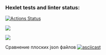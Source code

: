 ### Hexlet tests and linter status:
[![Actions Status](https://github.com/AlexTeneneva/python-project-50/actions/workflows/hexlet-check.yml/badge.svg)](https://github.com/AlexTeneneva/python-project-50/actions)

<a href="https://codeclimate.com/github/AlexTeneneva/python-project-50/maintainability"><img src="https://api.codeclimate.com/v1/badges/0dbca418f85219437731/maintainability" /></a>

<a href="https://codeclimate.com/github/AlexTeneneva/python-project-50/test_coverage"><img src="https://api.codeclimate.com/v1/badges/0dbca418f85219437731/test_coverage" /></a>

Сравнение плоских json файлов 
[![asciicast](https://asciinema.org/a/aXxamC44vZvc92WCyn0ViiEsH.svg)](https://asciinema.org/a/aXxamC44vZvc92WCyn0ViiEsH)